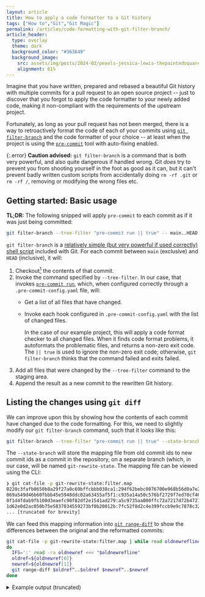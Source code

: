 ```yaml
---
layout: article
title: How to apply a code formatter to a Git history
tags: ["How to","Git","Git Magic"]
permalink: /articles/code-formatting-with-git-filter-branch/
article_header:
  type: overlay
  theme: dark
  background_color: "#363649"
  background_image:
    src: assets/img/posts/2024-02/pexels-jessica-lewis-thepaintedsquare-583847.jpg
    alignment: 61%
---
```


Imagine that you have written, prepared and rebased a beautiful Git history with multiple commits
for a pull request to an open source project -- just to discover that you forgot to apply the code formatter
to your newly added code, making it non-compliant with the requirements of the upstream project.

Fortunately, as long as your pull request has not been merged, there is a way
to retroactively format the code of each of your commits using [`git filter-branch`]
and the code formatter of your choice -- at least when the project is using the [`pre-commit`]
tool with auto-fixing enabled.

{:.error}
**Caution advised:**
`git filter-branch` is a command that is both very powerful, and also quite dangerous if handled wrong.
Git _does_ try to prevent you from shooting yourself in the foot as good as it can,
but it can't prevent badly written custom scripts from accidentally doing `rm -rf .git` or `rm -rf /`,
removing or modifying the wrong files etc.

## Getting started: Basic usage

**TL;DR:** The following snipped will apply `pre-commit` to each commit as if it was just being committed:

```bash
git filter-branch --tree-filter "pre-commit run || true" -- main..HEAD
```

`git filter-branch` is a [relatively simple (but very powerful if used correctly) shell script][git-filter-branch.sh] included with Git.
For each commit between `main` (exclusive) and `HEAD` (inclusive), it will:
1. Checkout[^1] the contents of that commit.
2. Invoke the command specified by `--tree-filter`.
   In our case, that invokes [`pre-commit run`], which, when configured correctly through a `.pre-commit-config.yaml` file, will:
   * Get a list of all files that have changed.
   * Invoke each hook configured in `.pre-commit-config.yaml` with the list of changed files.

     In the case of our example project, this will apply a code format checker to all changed files.
     When it finds code format problems, it autoformats the problematic files, and returns a non-zero exit code.
     The `|| true` is used to ignore the non-zero exit code; otherwise, `git filter-branch` thinks that the command failed and exits failed.
3. Add all files that were changed by the `--tree-filter` command to the staging area.
4. Append the result as a new commit to the rewritten Git history.

[^1]: Note that what `git filter-branch` does is subtly different from a normal `git checkout`. The index (aka. staging area) and working directory will match the state as of that commit, but `HEAD` will not be updated.

[^2]: The [project][mixxx] that caused this article to be written even goes a step further and formats *only those lines that were actually changed* using a [custom Python script][clang-format.py] and `clang`.

## Listing the changes using `git diff`

We can improve upon this by showing how the contents of each commit have changed due to the code formatting.
For this, we need to slightly modify our `git filter-branch` command, such that it looks like this:

```bash
git filter-branch --tree-filter "pre-commit run || true" --state-branch git-rewrite-state -- main..HEAD
```

The `--state-branch` will store the mapping file from old commit ids to new commit ids as a commit in the repository,
on a separate branch (which, in our case, will be named `git-rewrite-state`.
The mapping file can be viewed using the CLI:

```bash
❯ git cat-file -p git-rewrite-state:filter.map
0220c3fafb0650b8a29f27a0c69bffcbbb038ca1:294f62bebc0076700e968b56d0a7e2f094d73c55
069a549d46b60fbbb45e5948ddc02a63455af5f1:c935a14a50c576bf2729f7ed70cf462a6a19610e
0f1d4fdab9fb100d3eaefc90f82df2e1541ad279:a5c9735aa000ffc72a7217d72b4727a6915be8e1
1d62e0d2ac050b75e5837034559273bf0b20012b:7fc52f8d2c4e399fccb9e9c7878c3277a890f57e
... [truncated for brevity]
```

We can feed this mapping information into [`git range-diff`] to show the differences between the original and the reformatted commits:

```bash
git cat-file -p git-rewrite-state:filter.map | while read oldnewrefline
do
  IFS=':' read -ra oldnewref <<< "$oldnewrefline"
  oldref=${oldnewref[0]}
  newref=${oldnewref[1]}
  git range-diff $oldref^..$oldref $newref^..$newref
done
```

<details markdown="1">
<summary>Example output (truncated)</summary>
<div class="boilerplate-content" markdown="block">
```diff
1:  0220c3fafb = 1:  294f62bebc StarDelegate: Fix: Ensure consistency of commitAndCloseEditor with QAbstractItemDelegatePrivate::_q_commitDataAndCloseEditor
1:  069a549d46 = 1:  c935a14a50 WTrackTableView: Add WTrackTableView::editRequested signal
1:  0f1d4fdab9 ! 1:  a5c9735aa0 StarDelegate: Fix: Transition from "mouse edit mode" to "keyboard edit mode"
    @@ src/library/tabledelegates/stardelegate.cpp: void StarDelegate::commitAndCloseEd
     +    // This slot is called when an edit is requested for ANY cell on the
     +    // QTableView but the code should only be executed on a column with a
     +    // StarRating.
    -+    if (trigger == QAbstractItemView::EditTrigger::EditKeyPressed
    -+        && m_isPersistentEditorOpen
    -+        && index.data().canConvert<StarRating>()
    -+        && m_currentEditedCellIndex == index) {
    ++    if (trigger == QAbstractItemView::EditTrigger::EditKeyPressed &&
    ++            m_isPersistentEditorOpen && index.data().canConvert<StarRating>() &&
    ++            m_currentEditedCellIndex == index) {
     +        // Close the (implicit) persistent editor for the current cell,
     +        // so that a new explicit editor can be opened instead.
     +        closeCurrentPersistentRatingEditor();
1:  1d62e0d2ac = 1:  7fc52f8d2c WTrackTableView: Add WTrackTableView::getCurrentEditTrigger
1:  281c4f96a3 = 1:  97fc9c22bf StarDelegate: Rename m_isOneCellInEditMode to m_isPersistentEditorOpen
1:  34786f46a7 = 1:  d2deffcc2d Add FIXME comment.
1:  3b8378c0db ! 1:  bf1fd26675 StarDelegate: Fix: Restore "mouse edit mode" when exiting "keyboard edit mode"
    @@ src/library/tabledelegates/stardelegate.cpp: void StarDelegate::commitAndCloseEd
      void StarDelegate::editRequested(const QModelIndex &index, QAbstractItemView::EditTrigger trigger, QEvent *event) {
          Q_UNUSED(event);

    -@@ src/library/tabledelegates/stardelegate.cpp: void StarDelegate::editRequested(const QModelIndex &index, QAbstractItemView::Ed
    +     // This slot is called when an edit is requested for ANY cell on the
          // QTableView but the code should only be executed on a column with a
          // StarRating.
    -     if (trigger == QAbstractItemView::EditTrigger::EditKeyPressed
    --        && m_isPersistentEditorOpen
    +-    if (trigger == QAbstractItemView::EditTrigger::EditKeyPressed &&
    +-            m_isPersistentEditorOpen && index.data().canConvert<StarRating>() &&
    +-            m_currentEditedCellIndex == index) {
    ++    if (trigger == QAbstractItemView::EditTrigger::EditKeyPressed
     +        && m_persistentEditorState == PersistentEditor_Open
    -         && index.data().canConvert<StarRating>()
    -         && m_currentEditedCellIndex == index) {
    ++        && index.data().canConvert<StarRating>()
    ++        && m_currentEditedCellIndex == index) {
              // Close the (implicit) persistent editor for the current cell,
              // so that a new explicit editor can be opened instead.
     -        closeCurrentPersistentRatingEditor();
    @@ src/library/tabledelegates/stardelegate.h: class StarDelegate : public TableItem
     +    void restorePersistentRatingEditor(const QModelIndex& index);
     +
     +    enum PersistentEditorState {
    -+      PersistentEditor_NotOpen,
    -+      PersistentEditor_Open,
    -+      PersistentEditor_ShouldRestore
    ++        PersistentEditor_NotOpen,
    ++        PersistentEditor_Open,
    ++        PersistentEditor_ShouldRestore
     +    };
     +
     +    QPersistentModelIndex m_persistentEditorCellIndex;
1:  61fbf112dc = 1:  321c10700b WTrackTableView: Add WTrackTableView::viewportLeaving signal
1:  73064b52d5 ! 1:  fb5fcd0d76 Add FIXME comment.
    @@ src/library/tabledelegates/stareditor.cpp: QSize StarEditor::sizeHint() const {
          m_styleOption.state |= QStyle::State_MouseOver;
          m_styleOption.rect = rect();
1:  7ea3e5ccba = 1:  f88763f02b StarDelegate: Fix: Detect all cases where the mouse leaves the editor control
1:  83d48dfe67 = 1:  043d180844 StarEditor: Add keyboard controls for editing
1:  86738bd226 = 1:  af4cfc8279 StarDelegate: Fix: Workaround for bug of closePersistentEditor
1:  a28f669d2f ! 1:  1124e6301e StarDelegate: Restore persistent editor on commit.
    @@ src/library/tabledelegates/stardelegate.h: class StarDelegate : public TableItem
     +    void restorePersistentRatingEditor(const QModelIndex& index);
     +
     +    enum PersistentEditorState {
    -+      PersistentEditor_NotOpen,
    -+      PersistentEditor_Open,
    -+      PersistentEditor_ShouldRestore
    ++        PersistentEditor_NotOpen,
    ++        PersistentEditor_Open,
    ++        PersistentEditor_ShouldRestore
     +    };
     +
          QPersistentModelIndex m_currentEditedCellIndex;
1:  a6912a1138 ! 1:  905f5ae3fd Fix comment.
    @@ src/library/tabledelegates/stareditor.cpp: void StarEditor::paintEvent(QPaintEve
          if (m_styleOption.state & QStyle::State_HasFocus) {
              TableItemDelegate::drawBorder(&painter, m_focusBorderColor, m_styleOption.rect);
          }
1:  aec2c3a767 ! 1:  6a1d98bba8 StarEditor: Fix: Work around race condition of MousePressed/MouseReleased vs. focus handling
    @@ src/library/tabledelegates/stareditor.h: class StarEditor : public QWidget {
     +    int m_deferredStarCount;
          bool m_isKeyboardEditMode;
      };
```
</div>
</details>

## Bonus: Custom code formatting tools

You can still employ `git filter-branch` even if you do not use the `pre-commit` tool.
The only requirement is that you have a custom that accepts a list of files to format
either via stdin, or as command line arguments, and writes the formatted files back
to their original locations.

Your `--tree-filter` should then look something like this, either inline or wrapped into a shell script file:

```bash
# Pass the list of changed files via stdin
git diff --staged --name-only --no-ext-diff --diff-filter=ACMRTUXB | your_code_formatter

# Pass the list of files as command line arguments
mapfile changed_files < <(git diff --staged --name-only --no-ext-diff --diff-filter=ACMRTUXB)
your_code_formatter "${changed_files[@]}"
```

Enjoy!

[`git range-diff`]: https://git-scm.com/docs/git-range-diff
[`git filter-branch`]: https://git-scm.com/docs/git-filter-branch
[git-filter-branch.sh]: https://github.com/git/git/blob/v2.44.0/git-filter-branch.sh
[`pre-commit`]: https://pre-commit.com/
[`pre-commit run`]: https://pre-commit.com/#pre-commit-run
[clang-format.py]: https://github.com/mixxxdj/mixxx/blob/67a41d9dcdb06b37f57be8e88978756140d05ff2/tools/clang_format.py
[mixxx]: https://github.com/mixxxdj/mixxx
